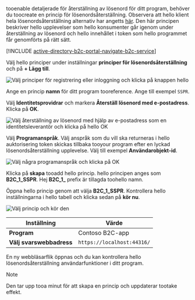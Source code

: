 tooenable detaljerade för återställning av lösenord för ditt program, behöver du toocreate en princip för lösenordsåterställning. Observera att hello klient hela lösenordsåterställning alternativ har angetts [här](../articles/active-directory-b2c/active-directory-b2c-reference-sspr.md). Den här principen beskriver hello upplevelser som hello konsumenter går igenom under återställning av lösenord och hello innehållet i token som hello programmet får genomförts på rätt sätt.

[!INCLUDE [active-directory-b2c-portal-navigate-b2c-service](active-directory-b2c-portal-navigate-b2c-service.md)]

Välj hello principer under inställningar **principer för lösenordsåterställning** och på **+ Lägg till**.

![Välj principer för registrering eller inloggning och klicka på knappen hello](media/active-directory-b2c-create-password-reset-policy/add-b2c-password-reset-policy.png)

Ange en princip **namn** för ditt program tooreference. Ange till exempel `SSPR`.

Välj **Identitetsprovidrar** och markera **Återställ lösenord med e-postadress**. Klicka på **OK**.

![Välj återställning av lösenord med hjälp av e-postadress som en identitetsleverantör och klicka på hello OK](media/active-directory-b2c-create-password-reset-policy/add-b2c-password-reset-identity-providers.png)

Välj **Programanspråk**. Välj anspråk som du vill ska returneras i hello auktorisering token skickas tillbaka tooyour program efter en lyckad lösenordsåterställning upplevelse. Välj till exempel **Användarobjekt-id**.

![Välj några programanspråk och klicka på OK](media/active-directory-b2c-create-password-reset-policy/add-b2c-password-reset-application-claims.png)

Klicka på **skapa** tooadd hello princip. hello principen anges som **B2C_1_SSPR**. Hej **B2C_1_** prefix är tillagda toohello namn.

Öppna hello princip genom att välja **B2C_1_SSPR**. Kontrollera hello inställningarna i hello tabell och klicka sedan på **kör nu**.

![Välj princip och kör den](media/active-directory-b2c-create-password-reset-policy/run-b2c-password-reset-policy.png)

| Inställning      | Värde  |
| ------------ | ------ |
| **Program** | Contoso B2C-app |
| **Välj svarswebbadress** | `https://localhost:44316/` |

En ny webbläsarflik öppnas och du kan kontrollera hello lösenordsåterställning användarfunktioner i ditt program.

> [!NOTE]
> Den tar upp tooa minut för att skapa en princip och uppdaterar tootake effekt.
>
